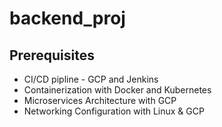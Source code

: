 # backend_proj
## Prerequisites
- CI/CD pipline - GCP and Jenkins
- Containerization with Docker and Kubernetes
- Microservices Architecture with GCP
- Networking Configuration with Linux & GCP